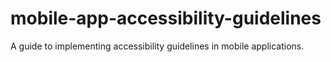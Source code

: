 # mobile-app-accessibility-guidelines
A guide to implementing accessibility guidelines in mobile applications.

